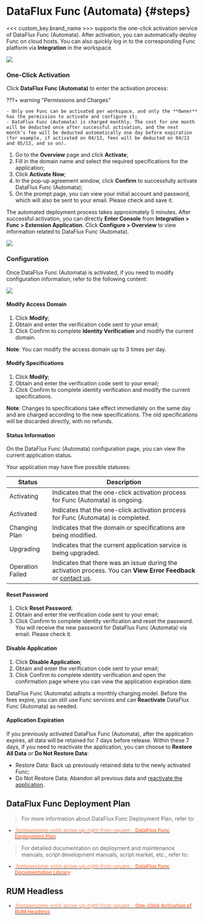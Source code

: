 # DataFlux Func (Automata) {#steps}

<<< custom_key.brand_name >>> supports the one-click activation service of DataFlux Func (Automata). After activation, you can automatically deploy Func on cloud hosts. You can also quickly log in to the corresponding Func platform via **Integration** in the workspace.

![](img/automata-1.png)

### One-Click Activation

Click **DataFlux Func (Automata)** to enter the activation process:

???+ warning "Permissions and Charges"

    - Only one Func can be activated per workspace, and only the **Owner** has the permission to activate and configure it;
    - DataFlux Func (Automata) is charged monthly. The cost for one month will be deducted once after successful activation, and the next month’s fee will be deducted automatically one day before expiration (for example, if activated on 04/13, fees will be deducted on 04/13 and 05/13, and so on).

1. Go to the **Overview** page and click **Activate**;
2. Fill in the domain name and select the required specifications for the application;
3. Click **Activate Now**;
4. In the pop-up agreement window, click **Confirm** to successfully activate DataFlux Func (Automata);
5. On the prompt page, you can view your initial account and password, which will also be sent to your email. Please check and save it.

The automated deployment process takes approximately 5 minutes. After successful activation, you can directly **Enter Console** from **Integration > Func > Extension Application**. Click **Configure > Overview** to view information related to DataFlux Func (Automata).

<!--
![](img/automata.png)
-->
![](img/automata-2.png)

### Configuration

Once DataFlux Func (Automata) is activated, if you need to modify configuration information, refer to the following content:

![](img/automata-3.png)

#### Modify Access Domain

1. Click **Modify**;
2. Obtain and enter the verification code sent to your email;
3. Click Confirm to complete **Identity Verification** and modify the current domain.

**Note**: You can modify the access domain up to 3 times per day.

#### Modify Specifications

1. Click **Modify**;
2. Obtain and enter the verification code sent to your email;
3. Click Confirm to complete identity verification and modify the current specifications.

**Note**: Changes to specifications take effect immediately on the same day and are charged according to the new specifications. The old specifications will be discarded directly, with no refunds.

#### Status Information

On the DataFlux Func (Automata) configuration page, you can view the current application status.

Your application may have five possible statuses:

| Status       | Description                                                                 |
| -------------- | --------------------------------------------------------------------------- |
| Activating    | Indicates that the one-click activation process for Func (Automata) is ongoing. |
| Activated     | Indicates that the one-click activation process for Func (Automata) is completed. |
| Changing Plan | Indicates that the domain or specifications are being modified.             |
| Upgrading     | Indicates that the current application service is being upgraded.            |
| Operation Failed | Indicates that there was an issue during the activation process. You can **View Error Feedback** or [contact us](https://www.guance.com/aboutUs/introduce#contact). |

#### Reset Password

1. Click **Reset Password**;
2. Obtain and enter the verification code sent to your email;
3. Click Confirm to complete identity verification and reset the password. You will receive the new password for DataFlux Func (Automata) via email. Please check it.

#### Disable Application

1. Click **Disable Application**;
2. Obtain and enter the verification code sent to your email;
3. Click Confirm to complete identity verification and open the confirmation page where you can view the application expiration date.

DataFlux Func (Automata) adopts a monthly charging model. Before the fees expire, you can still use Func services and can **Reactivate** DataFlux Func (Automata) as needed.


#### Application Expiration

If you previously activated DataFlux Func (Automata), after the application expires, all data will be retained for 7 days before release. Within these 7 days, if you need to reactivate the application, you can choose to **Restore All Data** or **Do Not Restore Data**:

- Restore Data: Back up previously retained data to the newly activated Func;
- Do Not Restore Data: Abandon all previous data and [reactivate the application](#steps).

## DataFlux Func Deployment Plan

> For more information about DataFlux Func Deployment Plan, refer to:

<font size=2>

<div class="grid cards" markdown>

- [<font color="coral"> :fontawesome-solid-arrow-up-right-from-square: &nbsp; __DataFlux Func Deployment Plan__ </font>](https://func.guance.com/doc/maintenance-guide-requirement/)

</div>

</font>

> For detailed documentation on deployment and maintenance manuals, script development manuals, script market, etc., refer to:

<font size=2>

<div class="grid cards" markdown>

- [<font color="coral"> :fontawesome-solid-arrow-up-right-from-square: &nbsp; __DataFlux Func Documentation Library__ </font>](https://func.guance.com/doc/)


</div>

</font>

## RUM Headless

<font size=2>

<div class="grid cards" markdown>

- [<font color="coral"> :fontawesome-solid-arrow-up-right-from-square: &nbsp; __One-Click Activation of RUM Headless__ </font>](./headless.md)


</div>

</font>